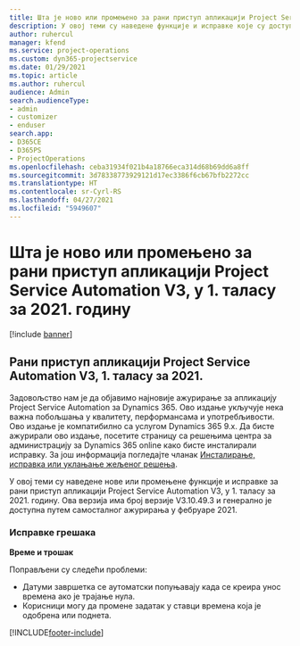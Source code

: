 ```yaml
---
title: Шта је ново или промењено за рани приступ апликацији Project Service Automation V3, у 1. таласу за 2021. годину
description: У овој теми су наведене функције и исправке које су доступне за рани приступ апликацији Project Service Automation V3, у 1. таласу за 2021. годину.
author: ruhercul
manager: kfend
ms.service: project-operations
ms.custom: dyn365-projectservice
ms.date: 01/29/2021
ms.topic: article
ms.author: ruhercul
audience: Admin
search.audienceType:
- admin
- customizer
- enduser
search.app:
- D365CE
- D365PS
- ProjectOperations
ms.openlocfilehash: ceba31934f021b4a18766eca314d68b69dd6a8ff
ms.sourcegitcommit: 3d78338773929121d17ec3386f6cb67bfb2272cc
ms.translationtype: HT
ms.contentlocale: sr-Cyrl-RS
ms.lasthandoff: 04/27/2021
ms.locfileid: "5949607"
---
```

# <a name="whats-new-or-changed-in-project-service-automation-early-access-wave-1-2021-v3"></a>Шта је ново или промењено за рани приступ апликацији Project Service Automation V3, у 1. таласу за 2021. годину

[!include [banner](../includes/psa-now-project-operations.md)]

## <a name="project-service-automation-early-access-wave-1-2021-v3"></a>Рани приступ апликацији Project Service Automation V3, 1. таласу за 2021.

Задовољство нам је да објавимо најновије ажурирање за апликацију Project Service Automation за Dynamics 365. Ово издање укључује нека важна побољшања у квалитету, перформансама и употребљивости. Ово издање је компатибилно са услугом Dynamics 365 9.x. Да бисте ажурирали ово издање, посетите страницу са решењима центра за администрацију за Dynamics 365 online како бисте инсталирали исправку. За још информација погледајте чланак [Инсталирање, исправка или уклањање жељеног решења](/power-platform/admin/install-remove-preferred-solution).

У овој теми су наведене нове или промењене функције и исправке за рани приступ апликацији Project Service Automation V3, у 1. таласу за 2021. годину. Ова верзија има број верзије V3.10.49.3 и генерално је доступна путем самосталног ажурирања у фебруаре 2021.


### <a name="bug-fixes"></a>Исправке грешака

**Време и трошак**

Поправљени су следећи проблеми:

- Датуми завршетка се аутоматски попуњавају када се креира унос времена ако је трајање нула.
- Корисници могу да промене задатак у ставци времена која је одобрена или поднета.


[!INCLUDE[footer-include](../includes/footer-banner.md)]